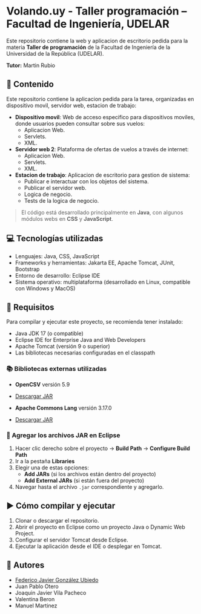 # Volando.uy - Taller programación – Facultad de Ingeniería, UDELAR

Este repositorio contiene la web y aplicacion de escritorio pedida para la materia **Taller de programación** de la Facultad de Ingeniería de la Universidad de la República (UDELAR).

**Tutor:** Martin Rubio

## 📂 Contenido

Este repositorio contiene la aplicacion pedida para la tarea, organizadas en dispositivo movil, servidor web, estacion de trabajo:

- **Dispositivo movil**: Web de acceso especifico para dispositivos moviles, donde usuarios pueden consultar sobre sus vuelos:
  - Aplicacion Web.
  - Servlets.
  - XML.
- **Servidor web 2**: Plataforma de ofertas de vuelos a través de internet:
  - Aplicacion Web.
  - Servlets.
  - XML.
- **Estacion de trabajo**: Aplicacion de escritorio para gestion de sistema:
  - Publicar e interactuar con los objetos del sistema.
  - Publicar el servidor web.
  - Logica de negocio.
  - Tests de la logica de negocio.

> El código está desarrollado principalmente en **Java**, con algunos módulos webs en **CSS** y **JavaScript**.  

## 💻 Tecnologías utilizadas

- Lenguajes: Java, CSS, JavaScript
- Frameworks y herramientas: Jakarta EE, Apache Tomcat, JUnit, Bootstrap
- Entorno de desarrollo: Eclipse IDE
- Sistema operativo: multiplataforma (desarrollado en Linux, compatible con Windows y MacOS)

## 🐧 Requisitos

Para compilar y ejecutar este proyecto, se recomienda tener instalado:
- Java JDK 17 (o compatible)
- Eclipse IDE for Enterprise Java and Web Developers
- Apache Tomcat (versión 9 o superior)
- Las bibliotecas necesarias configuradas en el classpath

### 📚 Bibliotecas externas utilizadas

- **OpenCSV** versión 5.9
- [Descargar JAR](https://mvnrepository.com/artifact/com.opencsv/opencsv/5.9)

- **Apache Commons Lang** versión 3.17.0
- [Descargar JAR](https://mvnrepository.com/artifact/org.apache.commons/commons-lang3/3.17.0)

### 🔧 Agregar los archivos JAR en Eclipse

1. Hacer clic derecho sobre el proyecto → **Build Path** → **Configure Build Path**
2. Ir a la pestaña **Libraries**
3. Elegir una de estas opciones:
   - **Add JARs** (si los archivos están dentro del proyecto)
   - **Add External JARs** (si están fuera del proyecto)
4. Navegar hasta el archivo `.jar` correspondiente y agregarlo.

## ▶️ Cómo compilar y ejecutar

1. Clonar o descargar el repositorio.
2. Abrir el proyecto en Eclipse como un proyecto Java o Dynamic Web Project.
3. Configurar el servidor Tomcat desde Eclipse.
4. Ejecutar la aplicación desde el IDE o desplegar en Tomcat.

## 👤 Autores

- [Federico Javier González Ubiedo](https://github.com/Ubiedo)
- Juan Pablo Otero
- Joaquin Javier Vila Pacheco
- Valentina Beron
- Manuel Martinez
